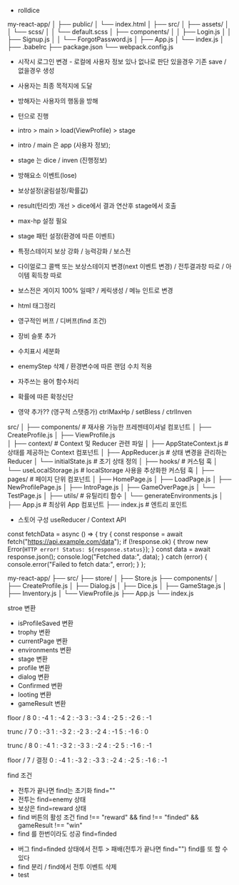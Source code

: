 * rolldice

my-react-app/
│
├── public/
│   └── index.html
│
├── src/
│   ├── assets/
│   │   └── scss/
│   │       └── default.scss
│   ├── components/
│   │   ├── Login.js
│   │   ├── Signup.js
│   │   └── ForgotPassword.js
│   ├── App.js
│   └── index.js
│
├── .babelrc
├── package.json
└── webpack.config.js

* 시작시 로그인 변경 - 로컬에 사용자 정보 있나 없나로 판단 있을경우 기존 save / 없을경우 생성
* 사용자는 최종 목적지에 도달
* 방해자는 사용자의 행동을 방해
* 턴으로 진행

* intro > main > load(ViewProfile) > stage
* intro / main 은 app (사용자 정보);
* stage 는 dice / inven (진행정보)

* 방해요소 이벤트(lose)
* 보상설정(굴림설정/확률값)

* result(턴리셋) 개선 > dice에서 결과 연산후 stage에서 호출

* max-hp 설정 필요

* stage 패턴 설정(환경에 따른 이벤트)
* 특정스테이지 보상 강화 / 능력강화 / 보스전

* 다이얼로그 콜백 또는 보상스테이지 변경(next 이벤트 변경) / 전투결과창 따로 / 아이템 획득창 따로
* 보스전은 게이지 100% 일때? / 케릭생성 / 메뉴 인트로 변경

* html 태그정리

* 영구적인 버프 / 디버프(find 조건)
* 장비 슬롯 추가

* 수치표시 세분화
* enemyStep 삭제 / 환경변수에 따른 랜덤 수치 적용

* 자주쓰는 용어 함수처리
* 확률에 따른 확정신단

* 영약 추가?? (영구적 스탯증가) ctrlMaxHp / setBless / ctrlInven


<!-- 스토어 구성 예 폴더 -->
src/
│
├── components/          # 재사용 가능한 프레젠테이셔널 컴포넌트
│   ├── CreateProfile.js
│   ├── ViewProfile.js            
│
├── context/             # Context 및 Reducer 관련 파일
│   ├── AppStateContext.js   # 상태를 제공하는 Context 컴포넌트
│   ├── AppReducer.js        # 상태 변경을 관리하는 Reducer
│   └── initialState.js      # 초기 상태 정의
│
├── hooks/               # 커스텀 훅
│   └── useLocalStorage.js   # localStorage 사용을 추상화한 커스텀 훅
│
├── pages/               # 페이지 단위 컴포넌트
│   ├── HomePage.js
│   ├── LoadPage.js
│   ├── NewProfilePage.js
│   ├── IntroPage.js
│   ├── GameOverPage.js
│   └── TestPage.js
│
├── utils/               # 유틸리티 함수
│   └── generateEnvironments.js
│
├── App.js               # 최상위 App 컴포넌트
├── index.js             # 엔트리 포인트



* 스토어 구성 useReducer / Context API 
<!-- * 스토어 구성 react-redux / @reduxjs/toolkit -->

<!-- 데이터 연결 부분  -->
const fetchData = async () => {
  try {
    const response = await fetch("https://api.example.com/data");
    if (!response.ok) {
      throw new Error(`HTTP error! Status: ${response.status}`);
    }
    const data = await response.json();
    console.log("Fetched data:", data);
  } catch (error) {
    console.error("Failed to fetch data:", error);
  }
};


my-react-app/
├── src/
    ├── store/
    │   ├── Store.js
    ├── components/
    │   ├── CreateProfile.js
    │   ├── Dialog.js
    │   ├── Dice.js
    │   ├── GameStage.js
    │   ├── Inventory.js
    │   └── ViewProfile.js
    ├── App.js
    └── index.js

stroe 변환
* isProfileSaved 변환
* trophy 변환
* currentPage 변환
* environments 변환
* stage 변환
* profile 변환
* dialog 변환
* Confirmed 변환
* looting 변환
* gameResult 변환

floor / 8
0 : -4
1 : -4
2 : -3
3 : -3
4 : -2
5 : -2
6 : -1

trunc / 7
0 : -3
1 : -3
2 : -2
3 : -2
4 : -1
5 : -1
6 : 0

trunc / 8
0 : -4
1 : -3
2 : -3
3 : -2
4 : -2
5 : -1
6 : -1




floor / 7 / 결정
0 : -4
1 : -3
2 : -3
3 : -2
4 : -2
5 : -1
6 : -1


find 조건

- 전투가 끝나면 find는 초기화 find=""
- 전투는 find=enemy 상태
- 보상은 find=reward 상태
- find 버튼의 활성 조건 find !== "reward" && find !== "finded" && gameResult !== "win"
- find 를 한번이라도 성공 find=finded

* 버그 find=finded 상태에서 전투 > 패배(전투가 끝나면 find="") find를 또 할 수 있다
* find 분리 / find에서 전투 이벤트 삭제
* test